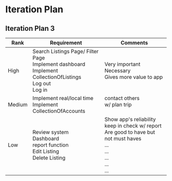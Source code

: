 # Iteration Plan

## Iteration Plan 3
|Rank| Requirement                                                                                                | Comments                                                                                                                           |
|----|------------------------------------------------------------------------------------------------------------|------------------------------------------------------------------------------------------------------------------------------------|
|High| Search Listings Page/ Filter Page<br/>Implement dashboard<br/>Implement CollectionOfListings<br/>Log out<br/>Log in                | Very important <br/>Necessary<br/>Gives more value to app                                                                          |
|Medium| Implement real/local time<br/>Implement CollectionOfAccounts                                               | contact others<br/>w/ plan trip<br/> <br/>                |
|Low| Review system<br/>Dashboard<br/>report function<br/>Edit Listing<br/>Delete Listing| Show app's reliability<br/>keep in check w/ report<br/>Are good to have but not must haves<br/>...<br/>...<br/>...<br/>...<br/>... |
